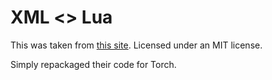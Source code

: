 XML <> Lua
==========

This was taken from [this site](http://viremo.eludi.net/LuaXML/). Licensed under an MIT license.

Simply repackaged their code for Torch.

